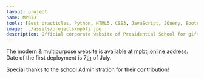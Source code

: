 ```yaml
---
layout: project
name: MPBTJ
tools: [Best practicles, Python, HTML5, CSS3, JavaScript, JQuery, Bootstrap, RevealJS, Icons8]
image: ../assets/projects/mpbtj.jpg
description: Official corporate website of Presidential School for gifted students in Buston, Sughd region, Tajikistan
---
```


The modern & multipurpose website is available at <a href="https://mpbtj.online" target="_blank" rel="noopener noreferrer nofollow external">mpbtj.online</a> address. Date of the first deployment is 7<u>th</u> of July.

Special thanks to the school Administration for their contribution!
